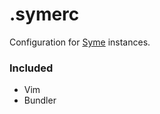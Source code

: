 # .symerc

Configuration for [Syme](http://syme.herokuapp.com) instances.

### Included

* Vim
* Bundler
